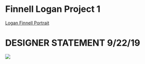 # Finnell Logan Project 1
[Logan Finnell Portrait](https://creativecodingart2210fall2019section2.github.io/Finnell_Logan_ART2210/Projects/Project1/Project1.html)

# DESIGNER STATEMENT 9/22/19

![](https://creativecodingart2210fall2019section2.github.io/Finnell_Logan_ART2210/Projects/Project1/Reference_Images/glass.png)